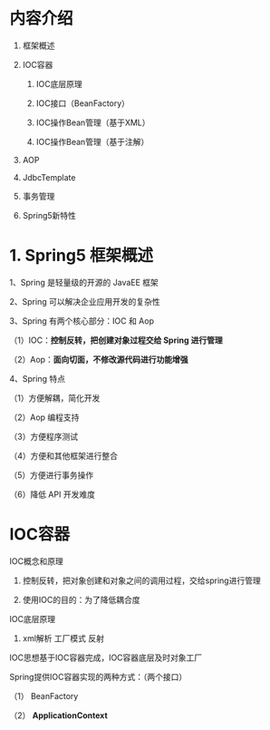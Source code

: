 # 内容介绍

1. 框架概述

2. IOC容器
   
   1. IOC底层原理
   
   2. IOC接口（BeanFactory）
   
   3. IOC操作Bean管理（基于XML）
   
   4. IOC操作Bean管理（基于注解）

3. AOP

4. JdbcTemplate

5. 事务管理

6. Spring5新特性

# 1. Spring5 框架概述

1、Spring 是轻量级的开源的 JavaEE 框架

2、Spring 可以解决企业应用开发的复杂性

3、Spring 有两个核心部分：IOC 和 Aop

（1）IOC：**控制反转，把创建对象过程交给 Spring 进行管理**

（2）Aop：**面向切面，不修改源代码进行功能增强**

4、Spring 特点

（1）方便解耦，简化开发

（2）Aop 编程支持

（3）方便程序测试

（4）方便和其他框架进行整合

（5）方便进行事务操作

（6）降低 API 开发难度

# IOC容器

IOC概念和原理

1. 控制反转，把对象创建和对象之间的调用过程，交给spring进行管理

2. 使用IOC的目的：为了降低耦合度

IOC底层原理

1. xml解析 工厂模式 反射

IOC思想基于IOC容器完成，IOC容器底层及时对象工厂

Spring提供IOC容器实现的两种方式：（两个接口）

（1） BeanFactory

（2） **ApplicationContext**
